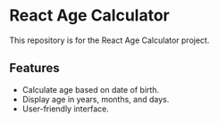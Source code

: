 # React Age Calculator

This repository is for the React Age Calculator project.

## Features
- Calculate age based on date of birth.
- Display age in years, months, and days.
- User-friendly interface.